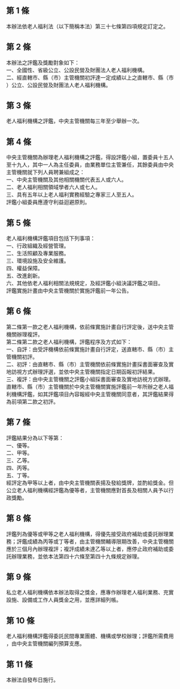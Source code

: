 第 1 條
-------
本辦法依老人福利法（以下簡稱本法）第三十七條第四項規定訂定之。

第 2 條
-------
本辦法之評鑑及獎勵對象如下：  
一、全國性、省級公立、公設民營及財團法人老人福利機構。  
二、經直轄市、縣（市）主管機關初評達一定成績以上之直轄市、縣（市  
    ）公立、公設民營及財團法人老人福利機構。

第 3 條
-------
老人福利機構之評鑑，中央主管機關每三年至少舉辦一次。

第 4 條
-------
中央主管機關為辦理老人福利機構之評鑑，得設評鑑小組，置委員十五人  
至十九人，其中一人為主任委員，由業務單位主管兼任，其餘委員由中央  
主管機關就下列人員聘兼組成之：  
一、中央主管機關及其他相關機關代表五人或六人。  
二、老人福利相關領域學者六人或七人。  
三、具有五年以上老人福利實務經驗之專家三人至五人。  
評鑑小組委員應遵守利益迴避原則。

第 5 條
-------
老人福利機構評鑑項目包括下列事項：  
一、行政組織及經營管理。  
二、生活照顧及專業服務。  
三、環境設施及安全維護。  
四、權益保障。  
五、改進創新。  
六、其他依老人福利相關法規規定，及經評鑑小組決議評鑑之項目。  
評鑑實施計畫由中央主管機關於實施評鑑前一年公告。

第 6 條
-------
第二條第一款之老人福利機構，依前條實施計畫自行評定後，送中央主管  
機關辦理複評。  
第二條第二款之老人福利機構，評鑑程序及方式如下：  
一、自評：由受評機構依前條實施計畫自行評定，送直轄市、縣（市）主  
    管機關初評。  
二、初評：由直轄市、縣（市）主管機關依前條實施計畫採書面審查及實  
    地訪視方式辦理評選，並依中央主管機關指定日期函報初評結果。  
三、複評：由中央主管機關之評鑑小組採書面審查及實地訪視方式辦理。  
直轄市、縣（市）主管機關於中央主管機關實施評鑑前一年所辦之老人福  
利機構評鑑，如其評鑑項目內容報經中央主管機關同意者，其評鑑結果得  
為前項第二款之初評。

第 7 條
-------
評鑑結果分為以下等第：  
一、優等。  
二、甲等。  
三、乙等。  
四、丙等。  
五、丁等。  
經評定為甲等以上者，由中央主管機關表揚及發給獎牌，並酌給獎金。但  
公立老人福利機構經評鑑為優等者，主管機關應對首長及相關人員予以行  
政獎勵。

第 8 條
-------
評鑑列為優等或甲等之老人福利機構，得優先接受政府補助或委託辦理業  
務；評鑑成績為丙等或丁等者，由主管機關輔導限期改善，中央主管機關  
應於三個月內辦理複評；複評成績未達乙等以上者，應停止政府補助或委  
託辦理業務，並依本法第四十六條至第四十九條規定辦理。

第 9 條
-------
私立老人福利機構依本辦法取得之獎金，應專作辦理老人福利業務、充實  
設施、設備或工作人員獎金之用，並應詳細列帳。

第 10 條
--------
老人福利機構評鑑得委託民間專業團體、機構或學校辦理；評鑑所需費用  
，由中央主管機關編列預算支應。

第 11 條
--------
本辦法自發布日施行。

